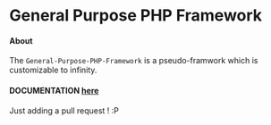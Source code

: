 # General Purpose PHP Framework
#### About
The `General-Purpose-PHP-Framework` is a pseudo-framwork which is customizable to infinity.

#### DOCUMENTATION [here]
[here]: <http://yashkumarverma.github.io/Documentations/General-Purpose-PHP-Framework/>

Just adding a pull request ! :P
